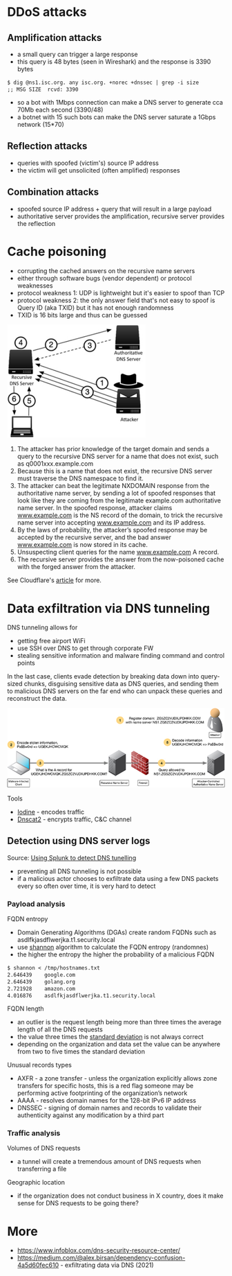 # DDoS attacks

## Amplification attacks

* a small query can trigger a large response
* this query is 48 bytes (seen in Wireshark) and the response is 3390 bytes

```
$ dig @ns1.isc.org. any isc.org. +norec +dnssec | grep -i size
;; MSG SIZE  rcvd: 3390
```

* so a bot with 1Mbps connection can make a DNS server to generate cca 70Mb each second (3390/48)
* a botnet with 15 such bots can make the DNS server saturate a 1Gbps network (15*70)

## Reflection attacks

* queries with spoofed (victim's) source IP address
* the victim will get unsolicited (often amplified) responses

## Combination attacks

* spoofed source IP address + query that will result in a large payload
* authoritative server provides the amplification, recursive server provides the reflection

# Cache poisoning

* corrupting the cached answers on the recursive name servers
* either through software bugs (vendor dependent) or protocol weaknesses
* protocol weakness 1: UDP is lightweight but it's easier to spoof than TCP
* protocol weakness 2: the only answer field that's not easy to spoof is Query ID (aka TXID) but it has not enough randomness
* TXID is 16 bits large and thus can be guessed

<img src="/static/dns-cache-poisoning.jpeg" style="max-width:100%;width:320px">

1. The attacker has prior knowledge of the target domain and sends a query to the recursive DNS server for a name that does not exist, such as q0001xxx.example.com
2. Because this is a name that does not exist, the recursive DNS server must traverse the DNS namespace to find it.
3. The attacker can beat the legitimate NXDOMAIN response from the authoritative name server, by sending a lot of spoofed responses that look like they are coming from the legitimate example.com authoritative name server. In the spoofed response, attacker claims www.example.com is the NS record of the domain, to trick the recursive name server into accepting www.example.com and its IP address.
4. By the laws of probability, the attacker’s spoofed response may be accepted by the recursive server, and the bad answer www.example.com is now stored in its cache.
5. Unsuspecting client queries for the name www.example.com A record.
6. The recursive server provides the answer from the now-poisoned cache with the forged answer from the attacker.

See Cloudflare's [article](https://www.cloudflare.com/learning/dns/dns-cache-poisoning/) for more.

# Data exfiltration via DNS tunneling

DNS tunneling allows for

* getting free airport WiFi
* use SSH over DNS to get through corporate FW
* stealing sensitive information and malware finding command and control points

In the last case, clients evade detection by breaking data down into
query-sized chunks, disguising sensitive data as DNS queries, and sending
them to malicious DNS servers on the far end who can unpack these queries and
reconstruct the data.

<img src="/static/dns-data-exfiltration.jpeg" style="max-width:100%;width:640px">

Tools

* [Iodine](https://github.com/yarrick/iodine) - encodes traffic
* [Dnscat2](https://github.com/iagox86/dnscat2) - encrypts traffic, C&C channel

## Detection using DNS server logs

Source: [Using Splunk to detect DNS tunelling](https://www.sans.org/reading-room/whitepapers/dns/splunk-detect-dns-tunneling-37022)

* preventing all DNS tunneling is not possible
* if a malicious actor chooses to exfiltrate data using a few DNS packets every so often over time, it is very hard to detect

### Payload analysis

FQDN entropy

* Domain Generating Algorithms (DGAs) create random FQDNs such as asdlfkjasdflwerjka.t1.security.local
* use [shannon](https://github.com/jreisinger/shannon) algorithm to calculate the FQDN entropy (randomnes)
* the higher the entropy the higher the probability of a malicious FQDN

```
$ shannon < /tmp/hostnames.txt
2.646439	google.com
2.646439	golang.org
2.721928	amazon.com
4.016876	asdlfkjasdflwerjka.t1.security.local
```

FQDN length

* an outlier is the request length being more than three times the average length of all the DNS requests
* the value three times the [standard deviation](https://github.com/jreisinger/stddev) is not always correct
* depending on the organization and data set the value can be anywhere from two to five times the standard deviation

Unusual records types

* AXFR - a zone transfer - unless the organization explicitly allows zone transfers for specific hosts, this is a red flag someone may be performing active footprinting of the organization’s network
* AAAA - resolves domain names for the 128-bit IPv6 IP address
* DNSSEC - signing of domain names and records to validate their authenticity against any modification by a third part

### Traffic analysis

Volumes of DNS requests

* a tunnel will create a tremendous amount of DNS requests when transferring a file

Geographic location

* if the organization does not conduct business in X country, does it make sense for DNS requests to be going there?

# More

* https://www.infoblox.com/dns-security-resource-center/
* https://medium.com/@alex.birsan/dependency-confusion-4a5d60fec610 - exfiltrating data via DNS (2021)
